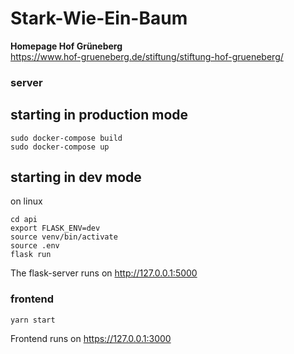 # Stark-Wie-Ein-Baum

**Homepage Hof Grüneberg**<br>
https://www.hof-grueneberg.de/stiftung/stiftung-hof-grueneberg/

### server
## starting in production mode
```
sudo docker-compose build
sudo docker-compose up
```

## starting in dev mode

on linux
```
cd api
export FLASK_ENV=dev
source venv/bin/activate
source .env
flask run
```

The flask-server runs on http://127.0.0.1:5000

### frontend

```
yarn start
```

Frontend runs on https://127.0.0.1:3000
